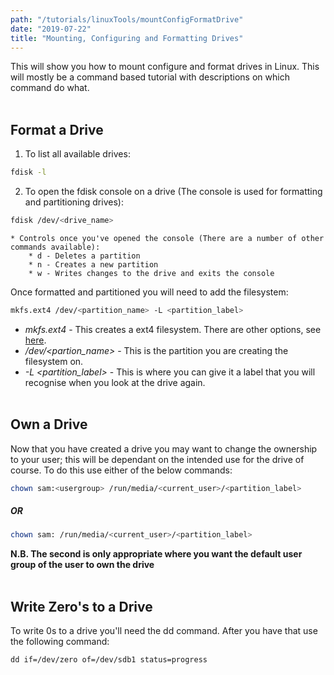 ```yaml
---
path: "/tutorials/linuxTools/mountConfigFormatDrive"
date: "2019-07-22"
title: "Mounting, Configuring and Formatting Drives"
---
```


This will show you how to mount configure and format drives in Linux. This will mostly be a command based tutorial with descriptions on which command do what.
<br/><br/>
## Format a Drive
1. To list all available drives:
```bash
fdisk -l
```
2. To open the fdisk console on a drive (The console is used for formatting and partitioning drives):
```bash
fdisk /dev/<drive_name>
```
    * Controls once you've opened the console (There are a number of other commands available):
        * d - Deletes a partition
        * n - Creates a new partition
        * w - Writes changes to the drive and exits the console

Once formatted and partitioned you will need to add the filesystem:
```bash
mkfs.ext4 /dev/<partition_name> -L <partition_label>
```
* *mkfs.ext4* - This creates a ext4 filesystem. There are other options, see [here](https://www.systutorials.com/docs/linux/man/8-mkfs/).
* */dev/<partion_name>* - This is the partition you are creating the filesystem on.
* *-L <partition_label>* - This is where you can give it a label that you will recognise when you look at the drive again.
<br/><br/>

## Own a Drive
Now that you have created a drive you may want to change the ownership to your user; this will be dependant on the intended use for the drive of course. To do this use either of the below commands:

```bash
chown sam:<usergroup> /run/media/<current_user>/<partition_label>
```
##### OR
```bash
chown sam: /run/media/<current_user>/<partition_label>
```
**N.B. The second is only appropriate where you want the default user group of the user to own the drive**
<br/><br/>
## Write Zero's to a Drive
To write 0s to a drive you'll need the dd command. After you have that use the following command:
```
dd if=/dev/zero of=/dev/sdb1 status=progress
```
